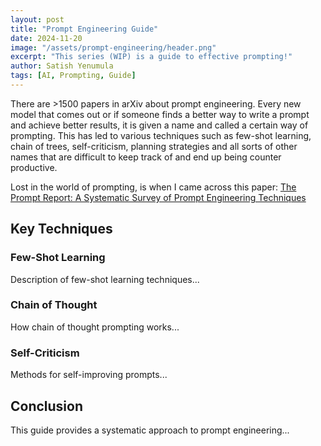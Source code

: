 ```yaml
---
layout: post
title: "Prompt Engineering Guide"
date: 2024-11-20
image: "/assets/prompt-engineering/header.png"
excerpt: "This series (WIP) is a guide to effective prompting!"
author: Satish Yenumula
tags: [AI, Prompting, Guide]
---
```


There are >1500 papers in arXiv about prompt engineering. Every new model that comes out or if someone finds a better way to write a prompt and achieve better results, it is given a name and called a certain way of prompting. This has led to various techniques such as few-shot learning, chain of trees, self-criticism, planning strategies and all sorts of other names that are difficult to keep track of and end up being counter productive. 

Lost in the world of prompting, is when I came across this paper: [The Prompt Report: A Systematic Survey of Prompt Engineering Techniques](https://arxiv.org/pdf/2406.06608)

## Key Techniques

### Few-Shot Learning
Description of few-shot learning techniques...

### Chain of Thought
How chain of thought prompting works...

### Self-Criticism
Methods for self-improving prompts...

## Conclusion

This guide provides a systematic approach to prompt engineering...
